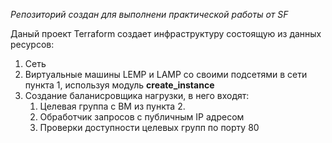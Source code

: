 *Репозиторий создан для выполнени практической работы от SF*

Даный проект Terraform создает инфраструктуру состоящую из данных ресурсов:
1. Сеть
2. Виртуальные машины LEMP и LAMP со своими подсетями в сети пункта 1, используя модуль **create_instance**
3. Создание баланисровщика нагрузки, в него входят:
    1. Целевая группа с ВМ из пункта 2.
    2. Обработчик запросов с публичным IP адресом
    3. Проверки доступности целевых групп по порту 80